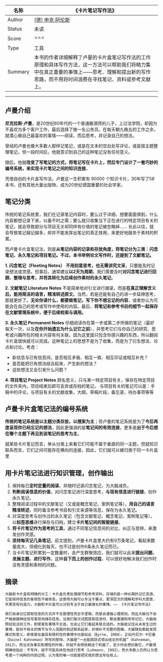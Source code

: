 
|名称|《卡片笔记写作法》|
|---|---|
|Author| [[德] 申克·阿伦斯](https://book.douban.com/search/%E7%94%B3%E5%85%8B%C2%B7%E9%98%BF%E4%BC%A6%E6%96%AF)  |
|Status| 未读  |
|Score |  ⭐⭐⭐ |
|Type  | 工具  |
|Summary|  本书的作者详细解释了卢曼的卡片盒笔记写作法的工作原理和具体写作方法，这一方法可以帮助我们将精力集中在真正重要的事情上——思考、理解和提出新的写作思路，而不用将时间浪费在寻找笔记、资料或参考文献上。 |

---
## 卢曼介绍
**尼克拉斯·卢曼**，是20世纪60年代的一个普通酿酒师的儿子，上过法学院，却因为不喜欢为多个客户工作，最后选择了做一名公务员。在每天朝九晚五的工作之余，就潜心做自己最喜欢的事情——阅读，而后思考，并记录自己的想法。

曾经的卢曼也像大多数人那样记笔记，或是在文本的空白处写评论，或是按主题整理笔记，但一段时间后，他就意识到自己的这种笔记没有任何意义。

随后，他就**改变了写笔记的方式，将笔记写在卡片上，然后专门设计了一套巧妙的编号系统，来实现卡片笔记之间的知识连接**。

凭借自创的卡片盒写作法，卢曼这一生积累有 90000 个知识卡片，30年写了58本书，还有其他大量出版物，成为20世纪德国重要的社会学家。

## 笔记分类

传统的笔记系统里，我们在记录笔记内容时，要么过于详细，想要面面俱到，什么内容都想记录下来，以备不时之需；要么就只收集当下正在进行的特定项目有关的笔记，就会导致部分与项目无关却同样有价值的笔记被忽略掉…… 长此以往，就会导致笔记越记越多，却并不能发挥出笔记的真正效用，来更好地服务于素材的积累。

而卢曼卡片盒笔记法，则是**从笔记内容的记录和存放角度，将笔记分为三类：闪念笔记、永久笔记和项目笔记。**不过，本书举例论文写作时，还提到了**文献笔记。**

**1. 闪念笔记（Fleeting Notes）**
**不用刻意思考，也无需讲究文采**，只要能及时记录想法或灵感。但事后，通常建议**以2天为周期**，我们需要及时**对闪念笔记进行回顾、整理与思考，并将其转化为后续创作素材的永久笔记**。

**2. 文献笔记 Literature Notes**
不是简单地对引文进行摘录，而是**在真正理解含义后，能用简洁的语言，精准转述原文**。当然，若是还能有自己的进一步延伸思考，那就更好了。**无论你读什么，都要做笔记，写下你不想忘记的内容**，或者你认为可能会在自己的思考或写作中使用的内容。最后，**将笔记和参考书目的细节一起保存在文献管理系统中，便于后续检索与调用。**

**3. 永久笔记 Permanent Notes**
仔细阅读你在第一步或第二步所做的笔记（最好每天一次，以及**在你开始遗忘为什么记它之前**），并思考它们与你自己的研究、思考或兴趣所在的相关内容有何关联。因为这里面只包含你感兴趣的东西，所以翻阅卡片盒很快就可以完成。这种笔记上的思想不是为了收集，而是为了衍生想法、论点和讨论。考虑：
-   新信息与已有信息间，是否相互矛盾、相互一致、相互印证或相互补充？
-   是否能把已有想法结合起来，产生新的想法？
-   这些想法又会引发什么问题？

**4. 项目笔记 Project Notes**
顾名思义，只与某一特定项目有关，保存在特定项目的文件夹内，项目结束后即可丢弃或存档的笔记。
与项目有关的笔记可以是：手稿中的评论，与项目有关的文献收集，大纲，草稿片段，备忘录，待办事项等等

## 卢曼卡片盒笔记法的编号系统
**传统的笔记系统是以主题分类存放，以搜索为主**；但卢曼的笔记系统是为了**今后再度呈现你已经忘记的想法**，因此更强调的是**笔记间的有效连接**，更多是**出于今后想在哪个主题下再见到该笔记的思考为主**。

就某些卡片笔记而言，单从分类上来看它们可能不属于垂直的同一主题，但就知识联系而言，它们之间可能存在横向的连接，因此，它们就可以被归类于同一卡片盒里

## 用卡片笔记法进行知识管理，创作输出
1. 保持每日**定时定量的阅读**，并随时记录闪念笔记，为大脑减负。
2. **判断阅读信息的价值**，对闪念笔记进行深度思考，**与现有信息进行链接**，创作永久笔记。
3. 整理阅读过程中的文献笔记（又或是概念笔记、案例笔记等），**用自己的语言精准转述**，同时备注参考书目和引文来源等信息，保存为永久笔记。
4. 对深度思考与创作过的永久笔记（包含文献笔记、概念笔记、案例笔记等），以**标签思维**进行保存与归档，建立**卡片笔记间的智能链接**。
5. **将卡片笔记作为思考的工具**，通过不同笔记信息间的对比、纠正与思辨，来激发创作灵感。
6. **坚持每天记几条笔记**。前文提到，卢曼卡片盒里大约有9万条笔记，看起来数量庞大，但细化到每天，也不过是创作6条永久笔记而已。
7. 当卡片笔记积累到一定数量时，会产生群聚效应，我们就可以此来**提出问题、发展主题、进行写作**。这种**自下而上的创作过程**，可以很好地解决我们创作时没有灵感和素材的问题。
## 摘录
	大脑和卡片盒有明确的分工：卡片盒负责处理细节和参考资料，存储的是一种长期的记忆资源，它能保持信息的客观性不被改变。这使得大脑可以专注于要点、更深层次的理解和学科大图景，并更具有创造力。大脑和卡片盒可以分别专注于自己最擅长的事情。—— 《卡片笔记写作法》

	我们自身记忆提取信息的方式并不总是理性而合乎逻辑，而是会遵循心理规则。而且大脑也不会严格根据神经信号客观地储存信息。当我们每次试图提取信息时，都会重建和改写记忆。大脑按照经验法则工作，即使某些事情不合适，也会让它们看起来是合适的。大脑能记住从未发生过的事情，能将不相关的情节与令人信服的叙述联系起来，并填补不完整的图像。大脑随处都能发现模式和意义，即使是在最具有随机性的事情中也是如此（Byrne, 2008）。正如丹尼尔·卡尼曼（Dainel Kahneman）所写的那样，大脑是“一台能跳跃式得出结论的机器”（Kahneman, 2013）。而当涉及事实和理性的时候，你就不会想依赖这个机器了，至少你会想抗衡它。卢曼很明确地指出：不写作，就不可能系统性地进行思考（Luhmann, 1992）。而大多数人仍然认为思考是一个纯粹的内部过程，认为笔的唯一功能是把完成的想法写在纸上。 